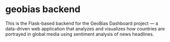 # geobias backend
This is the Flask-based backend for the GeoBias Dashboard project — a data-driven web application that analyzes and visualizes how countries are portrayed in global media using sentiment analysis of news headlines.
